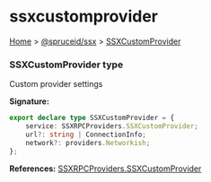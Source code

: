 # ssxcustomprovider

[Home](https://github.com/spruceid/ssx/blob/main/documentation/reference/ssx-sdk/index.md) > [@spruceid/ssx](./) > [SSXCustomProvider](ssx.ssxcustomprovider.md)

### SSXCustomProvider type

Custom provider settings

**Signature:**

```typescript
export declare type SSXCustomProvider = {
    service: SSXRPCProviders.SSXCustomProvider;
    url?: string | ConnectionInfo;
    network?: providers.Networkish;
};
```

**References:** [SSXRPCProviders.SSXCustomProvider](ssx.ssxrpcproviders.md)

